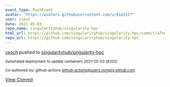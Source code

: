 ```yaml
---
event_type: PushEvent
avatar: "https://avatars.githubusercontent.com/u/814322?"
user: vsoch
date: 2021-05-03
repo_name: singularityhub/singularity-hpc
html_url: https://github.com/singularityhub/singularity-hpc/commit/a7ee441ab0a337912c76f4ab0e56a12cfcba580b
repo_url: https://github.com/singularityhub/singularity-hpc
---
```


<a href='https://github.com/vsoch' target='_blank'>vsoch</a> pushed to <a href='https://github.com/singularityhub/singularity-hpc' target='_blank'>singularityhub/singularity-hpc</a>

<small>Automated deployment to update containers 2021-05-03 (#332)

Co-authored-by: github-actions <github-actions@users.noreply.github.com></small>

<a href='https://github.com/singularityhub/singularity-hpc/commit/a7ee441ab0a337912c76f4ab0e56a12cfcba580b' target='_blank'>View Commit</a>